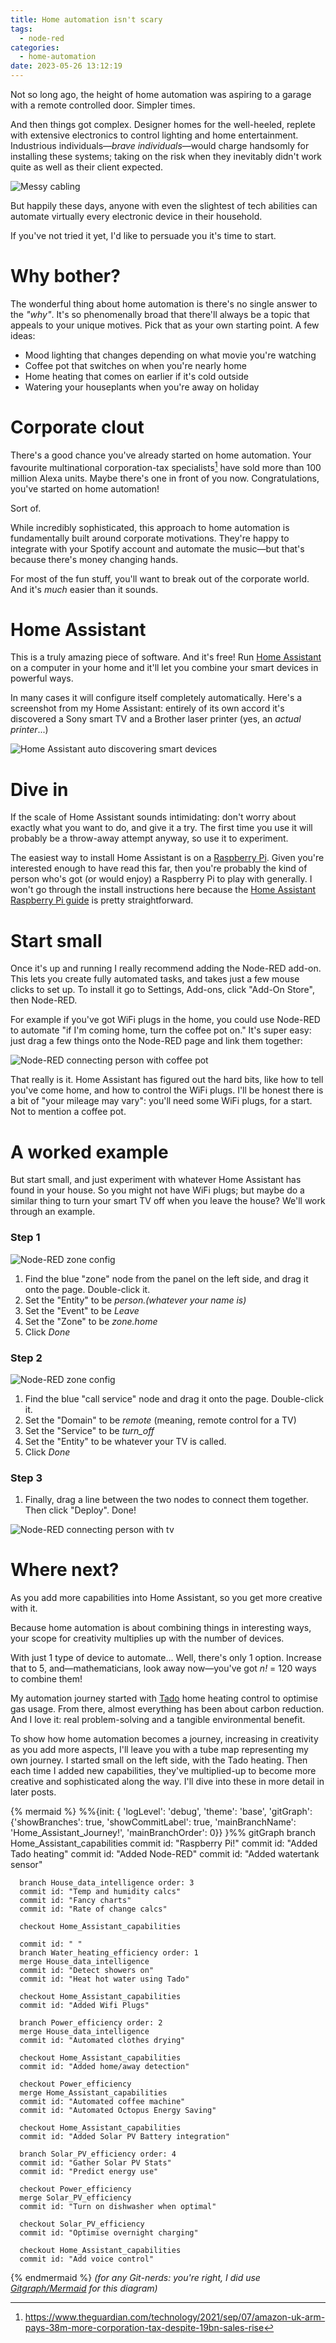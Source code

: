 ```yaml
---
title: Home automation isn't scary
tags:
  - node-red
categories:
  - home-automation
date: 2023-05-26 13:12:19
---
```



Not so long ago, the height of home automation was aspiring to a garage with a remote controlled door. Simpler times.

And then things got complex. Designer homes for the well-heeled, replete with extensive electronics to control lighting and home entertainment. Industrious individuals—*brave individuals*—would charge handsomly for installing these systems; taking on the risk when they inevitably didn't work quite as well as their client expected.

![Messy cabling](messy-junctionbox.jpeg)

But happily these days, anyone with even the slightest of tech abilities can automate virtually every electronic device in their household.

If you've not tried it yet, I'd like to persuade you it's time to start.

# Why bother?

The wonderful thing about home automation is there's no single answer to the *"why"*. It's so phenomenally broad that there'll always be a topic that appeals to your unique motives. Pick that as your own starting point. A few ideas:

* Mood lighting that changes depending on what movie you're watching
* Coffee pot that switches on when you're nearly home
* Home heating that comes on earlier if it's cold outside
* Watering your houseplants when you're away on holiday

# Corporate clout

There's a good chance you've already started on home automation. Your favourite multinational corporation-tax specialists[^1] have sold more than 100 million Alexa units. Maybe there's one in front of you now. Congratulations, you've started on home automation!

Sort of.

While incredibly sophisticated, this approach to home automation is fundamentally built around corporate motivations. They're happy to integrate with your Spotify account and automate the music—but that's because there's money changing hands.

For most of the fun stuff, you'll want to break out of the corporate world. And it's *much* easier than it sounds.

# Home Assistant

This is a truly amazing piece of software. And it's free! Run [Home Assistant](https://www.home-assistant.io/) on a computer in your home and it'll let you combine your smart devices in powerful ways.

In many cases it will configure itself completely automatically. Here's a screenshot from my Home Assistant: entirely of its own accord it's discovered a Sony smart TV and a Brother laser printer (yes, an *actual printer*...)

![Home Assistant auto discovering smart devices](ha-discovery.png)

# Dive in

If the scale of Home Assistant sounds intimidating: don't worry about exactly what you want to do, and give it a try. The first time you use it will probably be a throw-away attempt anyway, so use it to experiment.

The easiest way to install Home Assistant is on a [Raspberry Pi](https://www.raspberrypi.com/). Given you're interested enough to have read this far, then you're probably the kind of person who's got (or would enjoy) a Raspberry Pi to play with generally. I won't go through the install instructions here because the [Home Assistant Raspberry Pi guide](https://www.home-assistant.io/installation/raspberrypi) is pretty straightforward.

# Start small

Once it's up and running I really recommend adding the Node-RED add-on. This lets you create fully automated tasks, and takes just a few mouse clicks to set up. To install it go to Settings, Add-ons, click "Add-On Store", then Node-RED.

 For example if you've got WiFi plugs in the home, you could use Node-RED to automate "if I'm coming home, turn the coffee pot on." It's super easy: just drag a few things onto the Node-RED page and link them together:

![Node-RED connecting person with coffee pot](ha-coffee.png)

That really is it. Home Assistant has figured out the hard bits, like how to tell you've come home, and how to control the WiFi plugs. I'll be honest there is a bit of "your mileage may vary": you'll need some WiFi plugs, for a start. Not to mention a coffee pot.

# A worked example

But start small, and just experiment with whatever Home Assistant has found in your house. So you might not have WiFi plugs; but maybe do a similar thing to turn your smart TV off when you leave the house? We'll work through an example.

### Step 1

![Node-RED zone config](ha-zone.png)

1. Find the blue "zone" node from the panel on the left side, and drag it onto the page. Double-click it.
1. Set the "Entity" to be *person.(whatever your name is)*
1. Set the "Event" to be *Leave*
1. Set the "Zone" to be *zone.home*
1. Click *Done*

### Step 2

![Node-RED zone config](ha-service.png)

1. Find the blue "call service" node and drag it onto the page. Double-click it.
1. Set the "Domain" to be *remote* (meaning, remote control for a TV)
1. Set the "Service" to be *turn_off*
1. Set the "Entity" to be whatever your TV is called.
1. Click *Done*

### Step 3

1. Finally, drag a line between the two nodes to connect them together. Then click "Deploy". Done!

![Node-RED connecting person with tv](ha-tvoff.png)

# Where next?

As you add more capabilities into Home Assistant, so you get more creative with it.

Because home automation is about combining things in interesting ways, your scope for creativity multiplies up with the number of devices.

With just 1 type of device to automate... Well, there's only 1 option. Increase that to 5, and—mathematicians, look away now—you've got *n!* = 120 ways to combine them!

My automation journey started with [Tado](https://tado.com) home heating control to optimise gas usage. From there, almost everything has been about carbon reduction. And I love it: real problem-solving and a tangible environmental benefit.

To show how home automation becomes a journey, increasing in creativity as you add more aspects, I'll leave you with a tube map representing my own journey. I started small on the left side, with the Tado heating. Then each time I added new capabilities, they've multiplied-up to become more creative and sophisticated along the way. I'll dive into these in more detail in later posts.

{% mermaid %}
%%{init: { 'logLevel': 'debug', 'theme': 'base', 'gitGraph': {'showBranches': true, 'showCommitLabel': true, 'mainBranchName': 'Home_Assistant_Journey!', 'mainBranchOrder': 0}} }%%
  gitGraph
      branch Home_Assistant_capabilities
      commit id: "Raspberry Pi!"
      commit id: "Added Tado heating"
      commit id: "Added Node-RED"
      commit id: "Added watertank sensor"

      branch House_data_intelligence order: 3
      commit id: "Temp and humidity calcs"
      commit id: "Fancy charts"
      commit id: "Rate of change calcs"

      checkout Home_Assistant_capabilities

      commit id: " "
      branch Water_heating_efficiency order: 1
      merge House_data_intelligence
      commit id: "Detect showers on"
      commit id: "Heat hot water using Tado"

      checkout Home_Assistant_capabilities
      commit id: "Added Wifi Plugs"

      branch Power_efficiency order: 2
      merge House_data_intelligence
      commit id: "Automated clothes drying"

      checkout Home_Assistant_capabilities
      commit id: "Added home/away detection"

      checkout Power_efficiency
      merge Home_Assistant_capabilities
      commit id: "Automated coffee machine"
      commit id: "Automated Octopus Energy Saving"

      checkout Home_Assistant_capabilities
      commit id: "Added Solar PV Battery integration"

      branch Solar_PV_efficiency order: 4
      commit id: "Gather Solar PV Stats"
      commit id: "Predict energy use"

      checkout Power_efficiency
      merge Solar_PV_efficiency
      commit id: "Turn on dishwasher when optimal"

      checkout Solar_PV_efficiency
      commit id: "Optimise overnight charging"

      checkout Home_Assistant_capabilities
      commit id: "Add voice control"
{% endmermaid %}
*(for any Git-nerds: you're right, I did use [Gitgraph/Mermaid](https://mermaid.js.org/syntax/gitgraph.html) for this diagram)*

[^1]: https://www.theguardian.com/technology/2021/sep/07/amazon-uk-arm-pays-38m-more-corporation-tax-despite-19bn-sales-rise